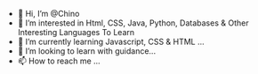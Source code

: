 - 👋 Hi, I’m @Chino
- 👀 I’m interested in Html, CSS, Java, Python, Databases & Other Interesting Languages To Learn
- 🌱 I’m currently learning Javascript, CSS & HTML ...
- 💞️ I’m looking to learn with guidance...
- 📫 How to reach me ...

<!---
Chinodev411/Chinodev411 is a ✨ special ✨ repository because its `README.md` (this file) appears on your GitHub profile.
You can click the Preview link to take a look at your changes.
--->
